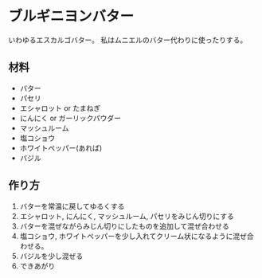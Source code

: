 # ブルギニヨンバター

いわゆるエスカルゴバター。
私はムニエルのバター代わりに使ったりする。

## 材料

* バター
* パセリ
* エシャロット or たまねぎ
* にんにく or ガーリックパウダー
* マッシュルーム
* 塩コショウ
* ホワイトペッパー(あれば)
* バジル

## 作り方

1. バターを常温に戻してゆるくする
2. エシャロット, にんにく, マッシュルーム, パセリをみじん切りにする
3. バターを混ぜながらみじん切りにしたものを追加して混ぜ合わせる
4. 塩コショウ, ホワイトペッパーを少し入れてクリーム状になるように混ぜ合わせる。
5. バジルを少し混ぜる
6. できあがり

